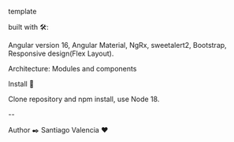 template

built with 🛠️:

Angular version 16, Angular Material, NgRx, sweetalert2, Bootstrap, Responsive design(Flex Layout).

Architecture: Modules and components

Install 🔧

Clone repository and npm install, use Node 18.

--

Author ✒️ Santiago Valencia ❤️
